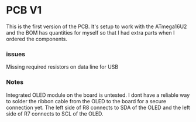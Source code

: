 # PCB V1
This is the first version of the PCB. It's setup to work with the ATmega16U2 and the BOM has quantities for myself so that I had extra parts when I ordered the components. 

### issues
Missing required resistors on data line for USB

### Notes 
Integrated OLED module on the board is untested. I dont have a reliable way to solder the ribbon cable from the OLED to the board for a secure connection yet. The left side of R8 connects to SDA of the OLED and the left side of R7 connects to SCL of the OLED.


